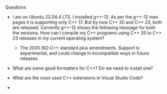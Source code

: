 Questions

- I am on Ubuntu 22.04.4 LTS. I installed g++-12. As per the g++-12 man pages it is supporting only C++ 17. But by now C++ 20 and C++ 23, both are released. Currently g++-12 shows the following message for both the versions. How can I compile my C++ programs using C++ 20 to C++ 23 releases in my current operating system?
  - The 2020 ISO C++ standard plus amendments. Support is experimental, and could change in incompatible ways in future releases.

- What are some good formatters for C++? Do we need to install one?

- What are the most used C++ extensions in Visual Studio Code?

- 